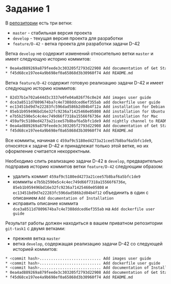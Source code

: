 # Задание 1

В [репозитории](https://git.bw-sw.com/education/git/git-flow) есть три ветки:

* `master` - стабильная версия проекта
* `develop` - текущая версия проекта для разработки
* `feature/D-42` - ветка проекта для разработки задачи D-42

Ветка `develop` не содержит изменений относительно ветки `master` и имеет следующую историю коммитов:

```bash
* 0ea4ad889269a879feede3c303205f2793d22908 Add documentation of Get Started
* f45d68ce197ee4a9b698ef0a65868d3b30960f74 Add README.md
```

Ветка `feature/D-42` содержит готовую реализацию задачи D-42 и имеет следующую историю коммитов:

```bash
* 82d37b1e702a644d3c3337e0fe04a026f76c0e24 Add images user guide
* dce3a8511d7809674ba7c4e7388ddced6ef355ab add dockerfile user guide
* ec13451bd9d7e22283fc596dad586b2d04b4f12a Add installation for Debian
* 85eb1b959496bd16e32fc9236a71425460e05808 Add installation for Ubuntu
* e7b5b2590e5c4c4ec749d66f7318a15566f6736e Add installation for Mac
* 459af9c5180ed4273a21cee57b8baf6a5bfc1de9 Add nightly channel to README.md
* 0ea4ad889269a879feede3c303205f2793d22908 Add documentation of Get Started
* f45d68ce197ee4a9b698ef0a65868d3b30960f74 Add README.md
```

Все коммиты, начиная с `459af9c5180ed4273a21cee57b8baf6a5bfc1de9`, относятся к задаче D-42 и принадлежат только этой ветке, но их оформление считается некорректным.

Необходимо слить реализацию задачи D-42 в `develop`, предварительно подправив историю коммитов ветки `feature/D-42` следующим образом:

* удалить коммит `459af9c5180ed4273a21cee57b8baf6a5bfc1de9`
* коммиты `e7b5b2590e5c4c4ec749d66f7318a15566f6736e`, `85eb1b959496bd16e32fc9236a71425460e05808` и `ec13451bd9d7e22283fc596dad586b2d04b4f12` объединить в один с описанием `Add documentation of Installation`
* исправить описание коммита `dce3a8511d7809674ba7c4e7388ddced6ef355ab` на `Add dockerfile user guide`

Результат работы должен находиться в вашем приватном репозитории `git-task1` с двумя ветками:

* прежняя ветка `master`
* ветка `develop`, содержащая реализацию задачи D-42 со следующей историей коммитов:

```bash
* <commit hash>........................... Add images user guide
* <commit hash>........................... Add dockerfile user guide
* <commit hash>........................... Add documentation of Installation
* 0ea4ad889269a879feede3c303205f2793d22908 Add documentation of Get Started
* f45d68ce197ee4a9b698ef0a65868d3b30960f74 Add README.md
```

